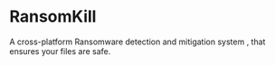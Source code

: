 # RansomKill
A cross-platform Ransomware detection and mitigation system , that ensures your files are safe.
